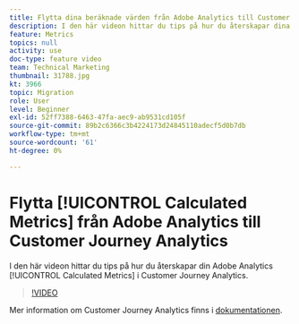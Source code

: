 ```yaml
---
title: Flytta dina beräknade värden från Adobe Analytics till Customer Journey Analytics
description: I den här videon hittar du tips på hur du återskapar dina Adobe Analytics Calculated Metrics i Customer Journey Analytics.
feature: Metrics
topics: null
activity: use
doc-type: feature video
team: Technical Marketing
thumbnail: 31788.jpg
kt: 3966
topic: Migration
role: User
level: Beginner
exl-id: 52ff7388-6463-47fa-aec9-ab9531cd105f
source-git-commit: 89b2c6366c3b4224173d24845110adecf5d0b7db
workflow-type: tm+mt
source-wordcount: '61'
ht-degree: 0%

---
```


# Flytta [!UICONTROL Calculated Metrics] från Adobe Analytics till Customer Journey Analytics

I den här videon hittar du tips på hur du återskapar din Adobe Analytics [!UICONTROL Calculated Metrics] i Customer Journey Analytics.

>[!VIDEO](https://video.tv.adobe.com/v/31788/?quality=12&learn=on)

Mer information om Customer Journey Analytics finns i [dokumentationen](https://experienceleague.adobe.com/docs/analytics-platform/using/cja-landing.html?lang=sv-SE).
